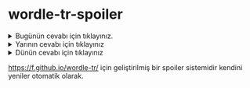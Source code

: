 # wordle-tr-spoiler

<details>
  <summary>Bugünün cevabı için tıklayınız.</summary>
  <br>
    <b> yanaz </b>
</details>

<details>
  <summary>Yarının cevabı için tıklayınız</summary>
  <br>
   <b> manga </b>
</details>

<details>
  <summary>Dünün cevabı için tıklayınız </summary>
  <br>
  <b> falcı </b>
</details>

https://f.github.io/wordle-tr/ için geliştirilmiş bir spoiler sistemidir kendini yeniler otomatik olarak.

